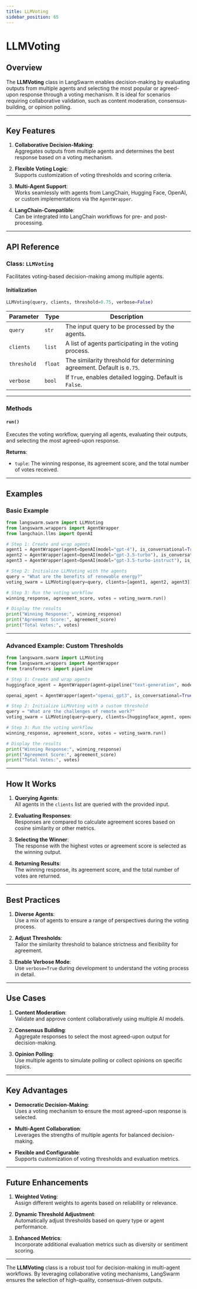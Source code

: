 ```yaml
---
title: LLMVoting
sidebar_position: 65
---
```


# **LLMVoting**

## **Overview**

The **LLMVoting** class in LangSwarm enables decision-making by evaluating outputs from multiple agents and selecting the most popular or agreed-upon response through a voting mechanism. It is ideal for scenarios requiring collaborative validation, such as content moderation, consensus-building, or opinion polling.

---

## **Key Features**

1. **Collaborative Decision-Making**:  
   Aggregates outputs from multiple agents and determines the best response based on a voting mechanism.

2. **Flexible Voting Logic**:  
   Supports customization of voting thresholds and scoring criteria.

3. **Multi-Agent Support**:  
   Works seamlessly with agents from LangChain, Hugging Face, OpenAI, or custom implementations via the `AgentWrapper`.

4. **LangChain-Compatible**:  
   Can be integrated into LangChain workflows for pre- and post-processing.

---

## **API Reference**

### **Class: `LLMVoting`**

Facilitates voting-based decision-making among multiple agents.

#### **Initialization**

```python
LLMVoting(query, clients, threshold=0.75, verbose=False)
```

| Parameter  | Type    | Description                                                                |
|------------|---------|----------------------------------------------------------------------------|
| `query`    | `str`   | The input query to be processed by the agents.                             |
| `clients`  | `list`  | A list of agents participating in the voting process.                      |
| `threshold`| `float` | The similarity threshold for determining agreement. Default is `0.75`.      |
| `verbose`  | `bool`  | If `True`, enables detailed logging. Default is `False`.                   |

---

### **Methods**

#### **`run()`**

Executes the voting workflow, querying all agents, evaluating their outputs, and selecting the most agreed-upon response.

**Returns**:  
- `tuple`: The winning response, its agreement score, and the total number of votes received.

---

## **Examples**

### **Basic Example**

```python
from langswarm.swarm import LLMVoting
from langswarm.wrappers import AgentWrapper
from langchain.llms import OpenAI

# Step 1: Create and wrap agents
agent1 = AgentWrapper(agent=OpenAI(model="gpt-4"), is_conversational=True)
agent2 = AgentWrapper(agent=OpenAI(model="gpt-3.5-turbo"), is_conversational=True)
agent3 = AgentWrapper(agent=OpenAI(model="gpt-3.5-turbo-instruct"), is_conversational=True)

# Step 2: Initialize LLMVoting with the agents
query = "What are the benefits of renewable energy?"
voting_swarm = LLMVoting(query=query, clients=[agent1, agent2, agent3])

# Step 3: Run the voting workflow
winning_response, agreement_score, votes = voting_swarm.run()

# Display the results
print("Winning Response:", winning_response)
print("Agreement Score:", agreement_score)
print("Total Votes:", votes)
```

---

### **Advanced Example: Custom Thresholds**

```python
from langswarm.swarm import LLMVoting
from langswarm.wrappers import AgentWrapper
from transformers import pipeline

# Step 1: Create and wrap agents
huggingface_agent = AgentWrapper(agent=pipeline("text-generation", model="gpt2"), is_conversational=False)

openai_agent = AgentWrapper(agent="openai_gpt3", is_conversational=True)  # Assuming an OpenAI agent wrapper

# Step 2: Initialize LLMVoting with a custom threshold
query = "What are the challenges of remote work?"
voting_swarm = LLMVoting(query=query, clients=[huggingface_agent, openai_agent], threshold=0.8, verbose=True)

# Step 3: Run the voting workflow
winning_response, agreement_score, votes = voting_swarm.run()

# Display the results
print("Winning Response:", winning_response)
print("Agreement Score:", agreement_score)
print("Total Votes:", votes)
```

---

## **How It Works**

1. **Querying Agents**:  
   All agents in the `clients` list are queried with the provided input.

2. **Evaluating Responses**:  
   Responses are compared to calculate agreement scores based on cosine similarity or other metrics.

3. **Selecting the Winner**:  
   The response with the highest votes or agreement score is selected as the winning output.

4. **Returning Results**:  
   The winning response, its agreement score, and the total number of votes are returned.

---

## **Best Practices**

1. **Diverse Agents**:  
   Use a mix of agents to ensure a range of perspectives during the voting process.

2. **Adjust Thresholds**:  
   Tailor the similarity threshold to balance strictness and flexibility for agreement.

3. **Enable Verbose Mode**:  
   Use `verbose=True` during development to understand the voting process in detail.

---

## **Use Cases**

1. **Content Moderation**:  
   Validate and approve content collaboratively using multiple AI models.

2. **Consensus Building**:  
   Aggregate responses to select the most agreed-upon output for decision-making.

3. **Opinion Polling**:  
   Use multiple agents to simulate polling or collect opinions on specific topics.

---

## **Key Advantages**

- **Democratic Decision-Making**:  
  Uses a voting mechanism to ensure the most agreed-upon response is selected.

- **Multi-Agent Collaboration**:  
  Leverages the strengths of multiple agents for balanced decision-making.

- **Flexible and Configurable**:  
  Supports customization of voting thresholds and evaluation metrics.

---

## **Future Enhancements**

1. **Weighted Voting**:  
   Assign different weights to agents based on reliability or relevance.

2. **Dynamic Threshold Adjustment**:  
   Automatically adjust thresholds based on query type or agent performance.

3. **Enhanced Metrics**:  
   Incorporate additional evaluation metrics such as diversity or sentiment scoring.

---

The **LLMVoting** class is a robust tool for decision-making in multi-agent workflows. By leveraging collaborative voting mechanisms, LangSwarm ensures the selection of high-quality, consensus-driven outputs.
